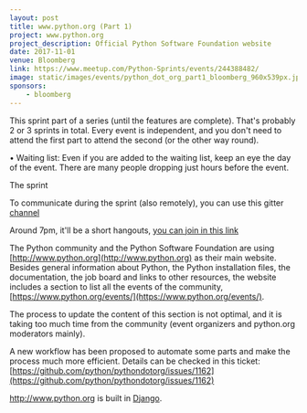 ```yaml
---
layout: post
title: www.python.org (Part 1)
project: www.python.org
project_description: Official Python Software Foundation website
date: 2017-11-01
venue: Bloomberg
link: https://www.meetup.com/Python-Sprints/events/244388482/
image: static/images/events/python_dot_org_part1_bloomberg_960x539px.jpeg
sponsors: 
    - bloomberg
---
```


This sprint part of a series (until the features are complete). That's probably 2 or 3 sprints in total. Every event is independent, and you don't need to attend the first part to attend the second (or the other way round).

• Waiting list: Even if you are added to the waiting list, keep an eye the day of the event. There are many people dropping just hours before the event.

The sprint

To communicate during the sprint (also remotely), you can use this gitter [channel](https://gitter.im/py-sprints/python.org)

Around 7pm, it'll be a short hangouts, [you can join in this link](https://plus.google.com/hangouts/_/calendar/bnFjZWkxM2NvZDBhZ3FiNWk2Z2s5Y2kxOWdAZ3JvdXAuY2FsZW5kYXIuZ29vZ2xlLmNvbQ.49ls39sk27behs8rvnrqtdgs02?authuser=0)

The Python community and the Python Software Foundation are using [http://www.python.org](http://www.python.org) as their main website. Besides general information about Python, the Python installation files, the documentation, the job board and links to other resources, the website includes a section to list all the events of the community, [https://www.python.org/events/](https://www.python.org/events/).

The process to update the content of this section is not optimal, and it is taking too much time from the community (event organizers and python.org moderators mainly).

A new workflow has been proposed to automate some parts and make the process much more efficient. Details can be checked in this ticket:
[https://github.com/python/pythondotorg/issues/1162](https://github.com/python/pythondotorg/issues/1162)

http://www.python.org is built in [Django](http://www.djangoproject.com/).